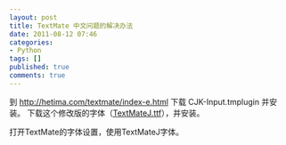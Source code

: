 ```yaml
---
layout: post
title: TextMate 中文问题的解决办法
date: 2011-08-12 07:46
categories:
- Python
tags: []
published: true
comments: true
---
```

到 http://hetima.com/textmate/index-e.html 下载 CJK-Input.tmplugin 并安装。
下载这个修改版的字体（[TextMateJ.ttf](http://www.nealmi.com/wp-content/uploads/2011/05/TextMateJ.ttf_.zip)），并安装。

打开TextMate的字体设置，使用TextMateJ字体。